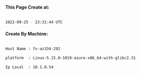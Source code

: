 
   
#### This Page Create at:

```bash

2022-09-25 - 23:31:44 UTC

```

#### Create By Machine:

```bash

Host Name : fv-az334-292

platform  : Linux-5.15.0-1019-azure-x86_64-with-glibc2.31

Ip Local  : 10.1.0.54

```


